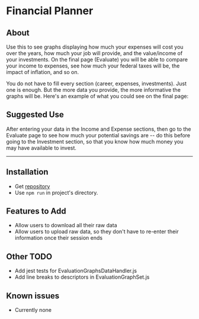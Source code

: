 # Financial Planner

## About
Use this to see graphs displaying how much your expenses will cost you over the years, how much your job will provide, 
and the value/income of your investments. On the final page (Evaluate) you will be able to compare your income to 
expenses, see how much your federal taxes will be, the impact of inflation, and so on.

You do not have to fill every section (career, expenses, investments). Just one is enough. But the more data you provide, the more informative the graphs will be. Here's an example of what you could see on the final page:

## Suggested Use
After entering your data in the Income and Expense sections, then go to the Evaluate page to see how much your 
potential savings are -- do this before going to the Investment section, so that you know how much money you may have available
to invest.

---

## Installation
- Get [repository](https://github.com/Jerrad-Johnson/Finances-Project)
- Use `npm run` in project's directory.

## Features to Add
- Allow users to download all their raw data
- Allow users to upload raw data, so they don't have to re-enter their information once their session ends

## Other TODO
- Add jest tests for EvaluationGraphsDataHandler.js
- Add line breaks to descriptors in EvaluationGraphSet.js

## Known issues
- Currently none
